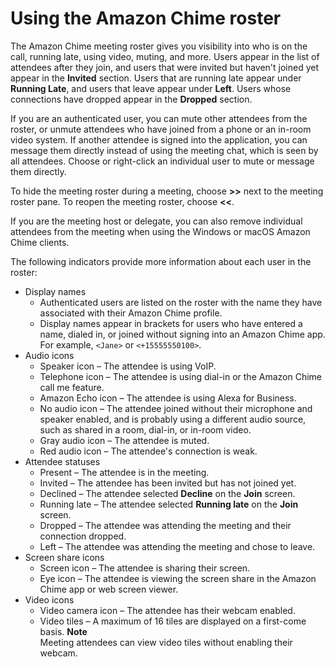 # Using the Amazon Chime roster<a name="chime-roster"></a>

The Amazon Chime meeting roster gives you visibility into who is on the call, running late, using video, muting, and more\. Users appear in the list of attendees after they join, and users that were invited but haven't joined yet appear in the **Invited** section\. Users that are running late appear under **Running Late**, and users that leave appear under **Left**\. Users whose connections have dropped appear in the **Dropped** section\.

If you are an authenticated user, you can mute other attendees from the roster, or unmute attendees who have joined from a phone or an in\-room video system\. If another attendee is signed into the application, you can message them directly instead of using the meeting chat, which is seen by all attendees\. Choose or right\-click an individual user to mute or message them directly\.

To hide the meeting roster during a meeting, choose **>>** next to the meeting roster pane\. To reopen the meeting roster, choose **<<**\.

If you are the meeting host or delegate, you can also remove individual attendees from the meeting when using the Windows or macOS Amazon Chime clients\.

The following indicators provide more information about each user in the roster:
+ Display names
  + Authenticated users are listed on the roster with the name they have associated with their Amazon Chime profile\.
  + Display names appear in brackets for users who have entered a name, dialed in, or joined without signing into an Amazon Chime app\. For example, `<Jane>` or `<+15555550100>`\.
+ Audio icons
  + Speaker icon – The attendee is using VoIP\.
  + Telephone icon – The attendee is using dial\-in or the Amazon Chime call me feature\.
  + Amazon Echo icon – The attendee is using Alexa for Business\.
  + No audio icon – The attendee joined without their microphone and speaker enabled, and is probably using a different audio source, such as shared in a room, dial\-in, or in\-room video\.
  + Gray audio icon – The attendee is muted\.
  + Red audio icon – The attendee's connection is weak\.
+ Attendee statuses
  + Present – The attendee is in the meeting\.
  + Invited – The attendee has been invited but has not joined yet\.
  + Declined – The attendee selected **Decline** on the **Join** screen\.
  + Running late – The attendee selected **Running late** on the **Join** screen\.
  + Dropped – The attendee was attending the meeting and their connection dropped\.
  + Left – The attendee was attending the meeting and chose to leave\.
+ Screen share icons
  + Screen icon – The attendee is sharing their screen\.
  + Eye icon – The attendee is viewing the screen share in the Amazon Chime app or web screen viewer\.
+ Video icons
  + Video camera icon – The attendee has their webcam enabled\.
  + Video tiles – A maximum of 16 tiles are displayed on a first\-come basis\.
**Note**  
Meeting attendees can view video tiles without enabling their webcam\.